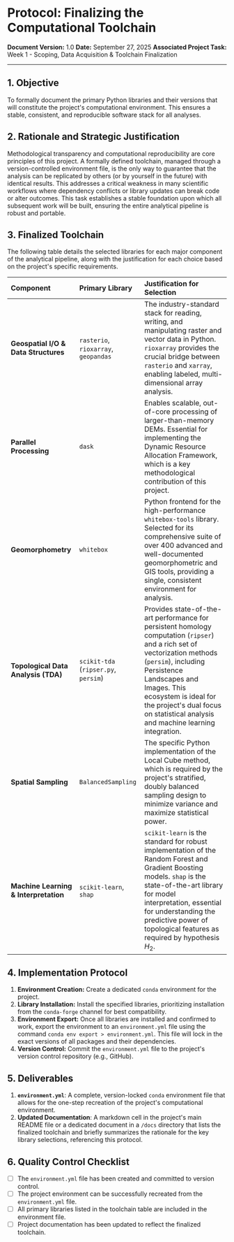 # Protocol: Finalizing the Computational Toolchain

**Document Version:** 1.0
**Date:** September 27, 2025
**Associated Project Task:** Week 1 - Scoping, Data Acquisition & Toolchain Finalization

---

## 1. Objective

To formally document the primary Python libraries and their versions that will constitute the project's computational environment. This ensures a stable, consistent, and reproducible software stack for all analyses.

## 2. Rationale and Strategic Justification

Methodological transparency and computational reproducibility are core principles of this project. A formally defined toolchain, managed through a version-controlled environment file, is the only way to guarantee that the analysis can be replicated by others (or by yourself in the future) with identical results. This addresses a critical weakness in many scientific workflows where dependency conflicts or library updates can break code or alter outcomes. This task establishes a stable foundation upon which all subsequent work will be built, ensuring the entire analytical pipeline is robust and portable.

## 3. Finalized Toolchain

The following table details the selected libraries for each major component of the analytical pipeline, along with the justification for each choice based on the project's specific requirements.

| Component | Primary Library | Justification for Selection |
| :--- | :--- | :--- |
| **Geospatial I/O & Data Structures** | `rasterio`, `rioxarray`, `geopandas` | The industry-standard stack for reading, writing, and manipulating raster and vector data in Python. `rioxarray` provides the crucial bridge between `rasterio` and `xarray`, enabling labeled, multi-dimensional array analysis. |
| **Parallel Processing** | `dask` | Enables scalable, out-of-core processing of larger-than-memory DEMs. Essential for implementing the Dynamic Resource Allocation Framework, which is a key methodological contribution of this project. |
| **Geomorphometry** | `whitebox` | Python frontend for the high-performance `whitebox-tools` library. Selected for its comprehensive suite of over 400 advanced and well-documented geomorphometric and GIS tools, providing a single, consistent environment for analysis. |
| **Topological Data Analysis (TDA)** | `scikit-tda` (`ripser.py`, `persim`) | Provides state-of-the-art performance for persistent homology computation (`ripser`) and a rich set of vectorization methods (`persim`), including Persistence Landscapes and Images. This ecosystem is ideal for the project's dual focus on statistical analysis and machine learning integration. |
| **Spatial Sampling** | `BalancedSampling` | The specific Python implementation of the Local Cube method, which is required by the project's stratified, doubly balanced sampling design to minimize variance and maximize statistical power. |
| **Machine Learning & Interpretation** | `scikit-learn`, `shap` | `scikit-learn` is the standard for robust implementation of the Random Forest and Gradient Boosting models. `shap` is the state-of-the-art library for model interpretation, essential for understanding the predictive power of topological features as required by hypothesis $H_2$. |

## 4. Implementation Protocol

1.  **Environment Creation:** Create a dedicated `conda` environment for the project.
2.  **Library Installation:** Install the specified libraries, prioritizing installation from the `conda-forge` channel for best compatibility.
3.  **Environment Export:** Once all libraries are installed and confirmed to work, export the environment to an `environment.yml` file using the command `conda env export > environment.yml`. This file will lock in the exact versions of all packages and their dependencies.
4.  **Version Control:** Commit the `environment.yml` file to the project's version control repository (e.g., GitHub).

## 5. Deliverables

1.  **`environment.yml`**: A complete, version-locked `conda` environment file that allows for the one-step recreation of the project's computational environment.
2.  **Updated Documentation**: A markdown cell in the project's main README file or a dedicated document in a `/docs` directory that lists the finalized toolchain and briefly summarizes the rationale for the key library selections, referencing this protocol.

## 6. Quality Control Checklist

* [ ] The `environment.yml` file has been created and committed to version control.
* [ ] The project environment can be successfully recreated from the `environment.yml` file.
* [ ] All primary libraries listed in the toolchain table are included in the environment file.
* [ ] Project documentation has been updated to reflect the finalized toolchain.